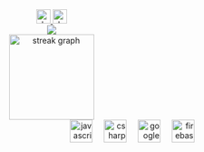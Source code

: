 <div align="center">
  <a href="https://www.duckode.com">
    <img src="https://img.shields.io/static/v1?message=duckode.com&logo=duckode&label=&color=0077B5&logoColor=white&labelColor=&style=for-the-badge" height="25" alt="duckode logo"  />
  </a>
  <a href="https://dev.to/duckode">
    <img src="https://img.shields.io/static/v1?message=dev.to&logo=dev.to&label=&color=0A0A0A&logoColor=white&labelColor=&style=for-the-badge" height="25" alt="devto logo"  />
  </a>
</div>
<div align="center">
  <img src="https://visitor-badge.laobi.icu/badge?page_id=duckodes"  />
</div>

<div align="center">
  <img src="https://streak-stats.demolab.com?user=duckodes&locale=en&mode=daily&theme=dracula&hide_border=false&border_radius=5&order=3" height="150" alt="streak graph"  />
</div>

<div align="right">
  <img src="https://cdn.jsdelivr.net/gh/devicons/devicon/icons/javascript/javascript-original.svg" height="40" alt="javascript logo"  />
  <img width="12" />
  <img src="https://cdn.jsdelivr.net/gh/devicons/devicon/icons/csharp/csharp-original.svg" height="40" alt="csharp logo"  />
  <img width="12" />
  <img src="https://cdn.jsdelivr.net/gh/devicons/devicon/icons/googlecloud/googlecloud-original.svg" height="40" alt="googlecloud logo"  />
  <img width="12" />
  <img src="https://cdn.jsdelivr.net/gh/devicons/devicon/icons/firebase/firebase-plain.svg" height="40" alt="firebase logo"  />
</div>
